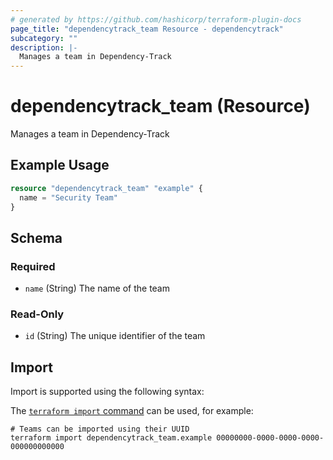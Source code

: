 ```yaml
---
# generated by https://github.com/hashicorp/terraform-plugin-docs
page_title: "dependencytrack_team Resource - dependencytrack"
subcategory: ""
description: |-
  Manages a team in Dependency-Track
---
```


# dependencytrack_team (Resource)

Manages a team in Dependency-Track

## Example Usage

```terraform
resource "dependencytrack_team" "example" {
  name = "Security Team"
}
```

<!-- schema generated by tfplugindocs -->
## Schema

### Required

- `name` (String) The name of the team

### Read-Only

- `id` (String) The unique identifier of the team

## Import

Import is supported using the following syntax:

The [`terraform import` command](https://developer.hashicorp.com/terraform/cli/commands/import) can be used, for example:

```shell
# Teams can be imported using their UUID
terraform import dependencytrack_team.example 00000000-0000-0000-0000-000000000000
```
